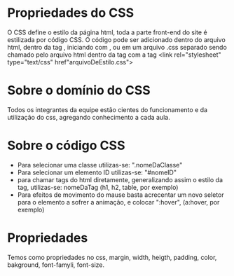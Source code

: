 # Propriedades do CSS

O CSS define o estilo da página html, toda a parte front-end do site é estilizada por código CSS. O código pode ser adicionado dentro do arquivo html, dentro da tag <head>, iniciando com <style> e fechando com  </style>, ou em um arquivo .css separado sendo chamado pelo arquivo html dentro da tag <head> com a tag <link rel="stylesheet" type="text/css" href"arquivoDeEstilo.css">

# Sobre o domínio do CSS

Todos os integrantes da equipe estão cientes do funcionamento e da utilização do css, agregando conhecimento a cada aula.

# Sobre o código CSS

 - Para selecionar uma classe utilizas-se: ".nomeDaClasse"
 - Para selecionar um elemento ID utilizas-se: "#nomeID"
 - para chamar tags do html diretamente, generalizando assim o estilo da tag, utilizas-se: nomeDaTag (h1, h2, table, por exemplo)
 - Para efeitos de movimento do mause basta acrecentar um novo seletor para o elemento a sofrer a animação, e colocar ":hover", (a:hover, por exemplo)

# Propriedades
Temos como propriedades no css, margin, width, heigth, padding, color, bakground, font-famyli, font-size.

